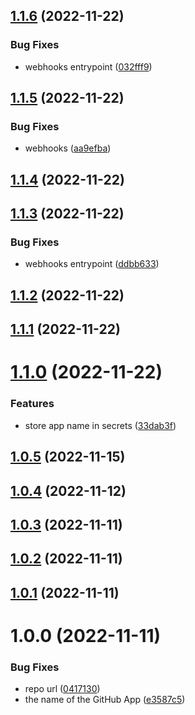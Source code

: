## [1.1.6](https://github.com/wow-actions/app-token/compare/v1.1.5...v1.1.6) (2022-11-22)


### Bug Fixes

* webhooks entrypoint ([032fff9](https://github.com/wow-actions/app-token/commit/032fff9e900c1f02ba2176ed3d423ec561e7b596))

## [1.1.5](https://github.com/wow-actions/app-token/compare/v1.1.4...v1.1.5) (2022-11-22)


### Bug Fixes

* webhooks ([aa9efba](https://github.com/wow-actions/app-token/commit/aa9efba11e498a9e918097465a4c5c81d0d97408))

## [1.1.4](https://github.com/wow-actions/app-token/compare/v1.1.3...v1.1.4) (2022-11-22)

## [1.1.3](https://github.com/wow-actions/app-token/compare/v1.1.2...v1.1.3) (2022-11-22)


### Bug Fixes

* webhooks entrypoint ([ddbb633](https://github.com/wow-actions/app-token/commit/ddbb63394cd2759ff62555db8f49abb2d2248f64))

## [1.1.2](https://github.com/wow-actions/app-token/compare/v1.1.1...v1.1.2) (2022-11-22)

## [1.1.1](https://github.com/wow-actions/app-token/compare/v1.1.0...v1.1.1) (2022-11-22)

# [1.1.0](https://github.com/wow-actions/app-token/compare/v1.0.5...v1.1.0) (2022-11-22)


### Features

* store app name in secrets ([33dab3f](https://github.com/wow-actions/app-token/commit/33dab3ff6abce8a7aacdeca7da98c6f7b6c95719))

## [1.0.5](https://github.com/wow-actions/app-token/compare/v1.0.4...v1.0.5) (2022-11-15)

## [1.0.4](https://github.com/wow-actions/app-token/compare/v1.0.3...v1.0.4) (2022-11-12)

## [1.0.3](https://github.com/wow-actions/app-token/compare/v1.0.2...v1.0.3) (2022-11-11)

## [1.0.2](https://github.com/wow-actions/app-token/compare/v1.0.1...v1.0.2) (2022-11-11)

## [1.0.1](https://github.com/wow-actions/app-token/compare/v1.0.0...v1.0.1) (2022-11-11)

# 1.0.0 (2022-11-11)


### Bug Fixes

* repo url ([0417130](https://github.com/wow-actions/app-token/commit/041713029465b8b4f3b943525d97cd704549d290))
* the name of the GitHub App ([e3587c5](https://github.com/wow-actions/app-token/commit/e3587c5c176c7c8e1d16f65f08202364b31d12a0))
